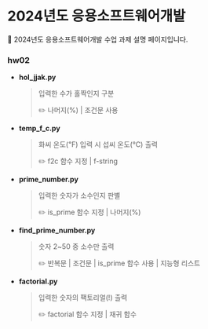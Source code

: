 # 2024년도 응용소프트웨어개발
:round_pushpin: 2024년도 응용소프트웨어개발 수업 과제 설명 페이지입니다.




### hw02


- **hol_jjak.py**
  > 입력한 수가 홀짝인지 구분
  >
  > 
  > :pencil2: 나머지(%) | 조건문 사용
  
- **temp_f_c.py**
  > 화씨 온도(℉) 입력 시 섭씨 온도(℃) 출력
  >
  >
  > :pencil2: f2c 함수 지정 | f-string
  
- **prime_number.py**
  > 입력한 숫자가 소수인지 판별
  >
  > 
  > :pencil2: is_prime 함수 지정 | 나머지(%)

- **find_prime_number.py**
  > 숫자 2~50 중 소수만 출력
  >
  > 
  > :pencil2: 반복문 | 조건문 | is_prime 함수 사용 | 지능형 리스트
  
- **factorial.py**
  > 입력한 숫자의 팩토리얼(!) 출력
  > 
  >
  > :pencil2: factorial 함수 지정 | 재귀 함수
